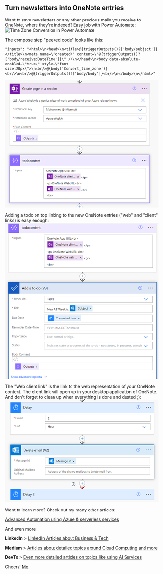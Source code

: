 ## Turn newsletters into OneNote entries 

Want to save newsletters or any other precious mails you receive to OneNote, where they're indexed?
Easy job with Power Automate:
![Time Zone Conversion in Power Automate](/images/03.png)

The compose step "peeked code" looks like this:

``` 
"inputs": "<html>\n<head>\n<title>@{triggerOutputs()?['body/subject']}</title>\n<meta name=\"created\" content=\"@{triggerOutputs()?['body/receivedDateTime']}\" />\n</head>\n<body data-absolute-enabled=\"true\" style=\"font-size:20px\">\n<br/>@{body('Convert_time_zone')}<br/>\n<br/>@{triggerOutputs()?['body/body']}<br/>\n</body>\n</html>"
```

![Composing content for a new (Microsoft) TODO](../images/04.png)

Adding a todo on top linking to the new OneNote entries ("web" and "client" links) is easy enough:
![OneNote web and client URIs](../images/05.png)

The "Web client link" is the link to the web representation of your OneNote content. The client link will open up in your desktop application of OneNote.
And don't forget to clean up when everything is done and dusted ;):
![Delete the mail and handle errors](../images/06.png)

Want to learn more? Check out my many other articles:

[Advanced Automation using Azure & serverless services](https://medium.com/serverless-and-lowocode-pioneers/using-logic-apps-to-orchestrate-a-complex-video-processing-process-flow-a0ef20237511)

And even more:

**LinkedIn** > [LinkedIn Articles about Business & Tech](https://www.linkedin.com/today/author/mbrueckner)

**Medium** > [Articles about detailed topics around Cloud Computing and more](https://medium.com/@mohammedbrueckner)

**DevTo** > [Even more detailed articles on topics like using AI Services](https://dev.to/mrbrue)

Cheers!
[Mo](https://platformeconomies.com)
